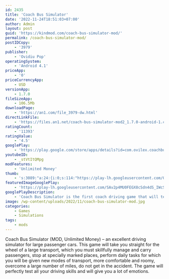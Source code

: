 ```yaml
---
id: 2435
title: 'Coach Bus Simulator'
date: '2022-11-24T18:51:03+07:00'
author: Admin
layout: post
guid: 'https://kindmod.com/coach-bus-simulator-mod/'
permalink: /coach-bus-simulator-mod/
postIDCopy:
    - '3979'
publisher:
    - 'Ovidiu Pop'
operatingSystem:
    - 'Android 4.1'
priceApp:
    - '0'
priceCurrencyApp:
    - USD
versionApp:
    - 1.7.0
fileSizeApp:
    - 106.5Mb
downloadPage:
    - 'https://an1.com/file_3979-dw.html'
directLinkFile:
    - 'https://files.an1.net/coach-bus-simulator-mod2_1.7.0-android-1.com.apk'
ratingCount:
    - '11393'
ratingValue:
    - '4.5'
googlePlay:
    - 'https://play.google.com/store/apps/details?id=com.ovilex.coachbussimulator'
youtubeID:
    - _stVtItQMpg
modFeatures:
    - 'Unlimited Money'
thumb:
    - 's:3089:"a:24:{i:0;s:114:"https://play-lh.googleusercontent.com/QyyoCabbw8a8RnQA8VsMrSRA5UC3R6vgvFrEzeOgqN8adgJHjvbBXt_pTA6BPyISwA=w526-h296";i:1;s:115:"https://play-lh.googleusercontent.com/yRa-cE6K7e3JARO4CO8v2GD6QuON1ePwkQ3IYhqmSzjvjVN2FkK3oKM_Yxjjxr5tu04=w526-h296";i:2;s:115:"https://play-lh.googleusercontent.com/uFgJiBhm3Yo0hF5OJWOlECAU65gDRfKF3AaJbun6vz-Ibt14Lcw8UecFG1tFYtDezNw=w526-h296";i:3;s:114:"https://play-lh.googleusercontent.com/Ho8_onTA9rNdVLEEcDqnNYaS5T9ye8Jjs2h27DzWbl_8kA6-ZKfXztPohS_HGqEdIw=w526-h296";i:4;s:114:"https://play-lh.googleusercontent.com/xnIjLEHcwWDYsxf5uXzb2GKu0ZtUI_mTzVYBFRjAZXBlNK7sULboQLPkO8iOXwDzBg=w526-h296";i:5;s:115:"https://play-lh.googleusercontent.com/iTta3zAmBS5nQG7rrRfbIAcIr7nY8rHzOYdlJxqMDcL7ANKT4K7XaWaegpav-LxXtEs=w526-h296";i:6;s:115:"https://play-lh.googleusercontent.com/_DiSmkQKlvmebJzlGdLeWirhRm617LDA79eUfRrW9O6gcydI6qGYghhBjEQPuSe8RKQ=w526-h296";i:7;s:116:"https://play-lh.googleusercontent.com/O9FJTV_YMR03mK60lG2S2G2ZbtMaNKn6UjGq0PZ9MyI-7DyAxxaUclweEgfNvvKLGYDS=w526-h296";i:8;s:115:"https://play-lh.googleusercontent.com/cR4fWbRtNtclsZ_UY0SgOTda0bLXeA8AK5w2Czmde1AH70QVxzM7fUi3zq3Yx8yf4Hs=w526-h296";i:9;s:114:"https://play-lh.googleusercontent.com/YtfLkcIIngjbVqFSMvgmzVU7j1amT1lmcIwKyHtaY51EgkywHuxeWlA1JQtYPVR-Zg=w526-h296";i:10;s:114:"https://play-lh.googleusercontent.com/OheM114CzeULhaMfsg45eoMMNY2ONG3deHVWykOlT0ZV0GXSv0oqi3jR7xdGDjOl7Q=w526-h296";i:11;s:116:"https://play-lh.googleusercontent.com/7_JhLPFvClwwQzRFdX-oV42njsFwb8TgM6jXOpJ5WQoXc8o8kBbE-NjzZrCfh3XAr32I=w526-h296";i:12;s:115:"https://play-lh.googleusercontent.com/UYD_8374O2sDVyxgBZE9JyuFMPBG0fmSkr6ahLxwRQ3q4DDPLli622NPnWja4QtNx-E=w526-h296";i:13;s:116:"https://play-lh.googleusercontent.com/odHLEAU6fgxuyDUh4zTPsAFtjePCd_QQ4pxEGiSA8GBwUS3L5tCZEFGJIVJpts5_EYBS=w526-h296";i:14;s:115:"https://play-lh.googleusercontent.com/z_hNYfnYr12vsR9y65GXI7FRAh8ZOkgeLxTFhXYRvQTlodC3MdEy96I8ivSRg3Ua7Js=w526-h296";i:15;s:114:"https://play-lh.googleusercontent.com/POJUJrKt2T71wGaR7T4Slp4_dAjMkMN8FI1pLSyYVNF9xS4-QOw7o50aFc-BBTBMQw=w526-h296";i:16;s:116:"https://play-lh.googleusercontent.com/XywfAAMuhw_8KsnAxUNmrngKR0jJG4dgHuNaOw6Ejf_-2PY0ciYl67Bl-tSW0wKpNPVw=w526-h296";i:17;s:114:"https://play-lh.googleusercontent.com/WdEcbw4VojB1_Uwtq9wSB7BN8SueuYCW7Qitqa78_WRbulg5xTWFkG3AMOvHxzJtZA=w526-h296";i:18;s:116:"https://play-lh.googleusercontent.com/aj9g8w_0xucHkCswlFUmYQmkuKJoLqajyk31d1Gjlphdm43IR9QBMGp0hwKTMpHdqzPa=w526-h296";i:19;s:115:"https://play-lh.googleusercontent.com/XTQlxyY49N4t1tBqzzxFARaCab8FrzZ8RD4Y5djhJXOLHr5LCQvaezPVUU8wGQN7sfQ=w526-h296";i:20;s:114:"https://play-lh.googleusercontent.com/1DDSO4mKhD8ecUsamtrZ7U0mBSPpBC0rDWT1bDFosX_0mBkfW-w6Us0v-eBxm5TuiA=w526-h296";i:21;s:115:"https://play-lh.googleusercontent.com/rLFy2mvwyVbQ3q0sn3DkjLB2LpYxeHpX5cnAWVpaWMR_mK9JDEnk9-svNF8oJRgZoK0=w526-h296";i:22;s:114:"https://play-lh.googleusercontent.com/LSkW5QSRQ5ym9W0Y-7jBUrh1qEiqmgJESIKB4qUxdgfslwfZ57pb2HWNeAOCLWlFFw=w526-h296";i:23;s:115:"https://play-lh.googleusercontent.com/9TXH6DkHTBdEXWOGrRUVlv6btr_AtJTs5-6P5sHok3rp3Rp7aoSc8Qs6yYEO_cYpkjs=w526-h296";}";'
featuredImageGooglePlay:
    - 'https://play-lh.googleusercontent.com/SAv2p4MU0FEGX8cSdn4dS_IWcShDDnftrVHWYr4qtZaDRUQjo-efbxtjdyygHLhwJeg'
googlePlayDescription:
    - 'Coach Bus Simulator is the first coach driving game that will teach you to drive a real coach across different scenarios! Take people from a city to another, show them amazing places and landscapes. Open world map, incredible vehicles, wonderful interiors will make you feel a realistic coach bus driving experience! It''s time to get on board and drive through Europe! Enter the simulation world of bus driving! Get Coach Bus Simulator now!- Detailed Coach buses.- Complex vehicle customization (you can write anything on the side of the bus).'
image: /wp-content/uploads/2022/11/coach-bus-simulator-mod.jpg
categories:
    - Games
    - Simulations
tags:
    - mods
---
```


Coach Bus Simulator (MOD, Unlimited Money) – an excellent driving simulator for large passenger cars. This game will take you straight for the wheel of a large transport, which you must skillfully manage and carry passengers, stop at specially marked places, perform daily tasks for which you will be given new modes of transport, more comfortable and roomy, overcome a large number of miles, do not get in the accident. The game will perfectly test all your driving skills and will give you a lot of emotions.